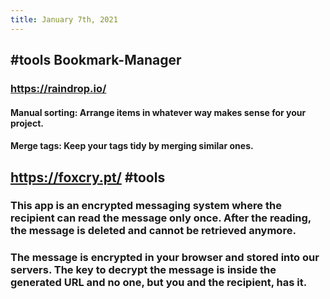 ```yaml
---
title: January 7th, 2021
---
```


## #tools Bookmark-Manager
### https://raindrop.io/
#### Manual sorting: Arrange items in whatever way makes sense for your project.

#### Merge tags: Keep your tags tidy by merging similar ones.

## https://foxcry.pt/ #tools
### This app is an encrypted messaging system where the recipient can read the message only once. After the reading, the message is deleted and cannot be retrieved anymore.

### The message is encrypted in your browser and stored into our servers. The key to decrypt the message is inside the generated URL and no one, but you and the recipient, has it.
